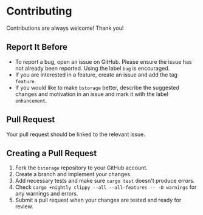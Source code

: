 # Contributing

Contributions are always welcome! Thank you!

## Report It Before

- To report a bug, open an issue on GitHub. Please ensure the issue has not already been reported. Using the label `bug` is encouraged.
- If you are interested in a feature, create an issue and add the tag `feature`.
- If you would like to make `bstorage` better, describe the suggested changes and motivation in an issue and mark it with the label `enhancement`.

## Pull Request

Your pull request should be linked to the relevant issue.

## Creating a Pull Request

1. Fork the `bstorage` repository to your GitHub account.
2. Create a branch and implement your changes.
3. Add necessary tests and make sure `cargo test` doesn't produce errors.
4. Check `cargo +nightly clippy --all --all-features -- -D warnings` for any warnings and errors.
5. Submit a pull request when your changes are tested and ready for review.

